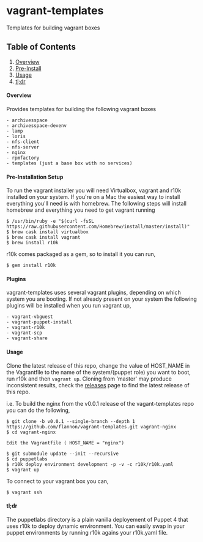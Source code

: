 # vagrant-templates
Templates for building vagrant boxes


## Table of Contents

1. [Overview](#overview)
2. [Pre-Install](#pre-install)
3. [Usage](#usage)
4. [tl;dr](#tl:dr)


#### Overview

Provides templates for building the following vagrant boxes

    - archivesspace
    - archivesspace-devenv
    - lamp
    - loris
    - nfs-client
    - nfs-server
    - nginx
    - rpmfactory
    - templates (just a base box with no services)

#### Pre-Installation Setup

To run the vagrant installer you will need Virtualbox, vagrant and r10k installed on your system.
If you're on a Mac the easiest way to install everything you'll need is with homebrew.  The following steps will install homebrew and 
everything you need to get vagrant running

    $ /usr/bin/ruby -e "$(curl -fsSL https://raw.githubusercontent.com/Homebrew/install/master/install)"
    $ brew cask install virtualbox
    $ brew cask install vagrant
    $ brew install r10k

r10k comes packaged as a gem, so to install it you can run,

    $ gem install r10k

#### Plugins

vagrant-templates uses several vagrant plugins, depending on which system you are booting.  If not already present on your system the following plugins will be installed when you run vagrant up,

    - vagrant-vbguest
    - vagrant-puppet-install 
    - vagrant-r10k
    - vagrant-scp
    - vagrant-share

#### Usage

Clone the latest release of this repo, change the value of HOST_NAME in the Vagrantfile to the name of the system/(puppet role) you want to boot, run r10k and then `vagrant up`. Cloning from 'master' may produce inconsistent results, check the [releases](https://github.com/flannon/vagrant-templates/releases) page to find the latest release of this repo.

i.e. To build the nginx from the v0.0.1 release of the vagant-templates repo you can do the following, 

    $ git clone -b v0.0.1 --single-branch --depth 1 https://github.com/flannon/vagrant-templates.git vagrant-nginx
    $ cd vagrant-nginx

    Edit the Vagrantfile ( HOST_NAME = "nginx")

    $ git submodule update --init --recursive
    $ cd puppetlabs
    $ r10k deploy environment development -p -v -c r10k/r10k.yaml
    $ vagrant up


To connect to your vagrant box you can,

    $ vagrant ssh

#### tl;dr

The puppetlabs directory is a plain vanilla deployement of Puppet 4 that uses r10k to deploy dynamic environment.  You can easily swap in your puppet environments by running r10k agains your r10k.yaml file. 
